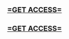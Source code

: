 <h3><strong><a href="https://www.google.com/url?q=https%3A%2F%2Fappbitly.com%2FoQuzS">=GET ACCESS=</a></strong></h3>

<h3><strong><a href="https://www.google.com/url?q=https%3A%2F%2Fappbitly.com%2FoQuzS">=GET ACCESS=</a></strong></h3>
